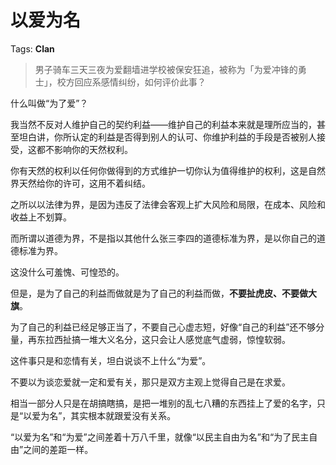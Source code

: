 # 以爱为名

Tags: **Clan**

> 男子骑车三天三夜为爱翻墙进学校被保安狂追，被称为「为爱冲锋的勇士」，校方回应系感情纠纷，如何评价此事？



什么叫做“为了爱”？

我当然不反对人维护自己的契约利益——维护自己的利益本来就是理所应当的，甚至坦白讲，你所认定的利益是否得到别人的认可、你维护利益的手段是否被别人接受，这都不影响你的天然权利。

你有天然的权利以任何你做得到的方式维护一切你认为值得维护的权利，这是自然界天然给你的许可，这用不着纠结。

之所以以法律为界，是因为违反了法律会客观上扩大风险和局限，在成本、风险和收益上不划算。

而所谓以道德为界，不是指以其他什么张三李四的道德标准为界，是以你自己的道德标准为界。

这没什么可羞愧、可惶恐的。

但是，是为了自己的利益而做就是为了自己的利益而做，**不要扯虎皮、不要做大旗**。

为了自己的利益已经足够正当了，不要自己心虚志短，好像“自己的利益”还不够分量，再东拉西扯搞一堆大义名分，这只会让人感觉底气虚弱，惊惶软弱。

  


这件事只是和恋情有关，坦白说谈不上什么“为爱”。

不要以为谈恋爱就一定和爱有关，那只是双方主观上觉得自己是在求爱。

相当一部分人只是在胡搞瞎搞，是把一堆别的乱七八糟的东西挂上了爱的名字，只是“以爱为名”，其实根本就跟爱没有关系。

“以爱为名”和“为爱”之间差着十万八千里，就像“以民主自由为名”和“为了民主自由”之间的差距一样。



